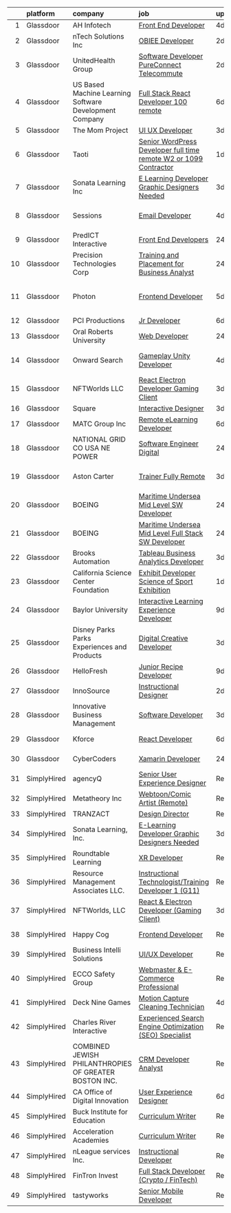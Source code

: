 

|    | platform    | company                                                | job                                                                                                                                                                                                                                                                                                                                                                                                                                                                                                                                                                                                                                                                                                                                                                                                                                                                                                                                                                                                                                                                                                                                                                                                                                                                                                                                                                        | update_time   | location                   |
|---:|:------------|:-------------------------------------------------------|:---------------------------------------------------------------------------------------------------------------------------------------------------------------------------------------------------------------------------------------------------------------------------------------------------------------------------------------------------------------------------------------------------------------------------------------------------------------------------------------------------------------------------------------------------------------------------------------------------------------------------------------------------------------------------------------------------------------------------------------------------------------------------------------------------------------------------------------------------------------------------------------------------------------------------------------------------------------------------------------------------------------------------------------------------------------------------------------------------------------------------------------------------------------------------------------------------------------------------------------------------------------------------------------------------------------------------------------------------------------------------|:--------------|:---------------------------|
|  1 | Glassdoor   | AH Infotech                                            | [Front End Developer](https://www.glassdoor.com/partner/jobListing.htm?pos=128&ao=1136043&s=58&guid=0000018113bf7b279d3a5e402ddaea0b&src=GD_JOB_AD&t=SR&vt=w&ea=1&cs=1_01037f06&cb=1653893725330&jobListingId=1007892636354&jrtk=3-0-1g49ruuqg28q6001-1g49ruur0q69q801-167ce93ec135df80-)                                                                                                                                                                                                                                                                                                                                                                                                                                                                                                                                                                                                                                                                                                                                                                                                                                                                                                                                                                                                                                                                                  | 4d            | Remote                     |
|  2 | Glassdoor   | nTech Solutions Inc                                    | [OBIEE Developer](https://www.glassdoor.com/partner/jobListing.htm?pos=104&ao=1110586&s=58&guid=0000018113bf7b279d3a5e402ddaea0b&src=GD_JOB_AD&t=SR&vt=w&ea=1&cs=1_6a404ef3&cb=1653893725328&jobListingId=1007899629247&cpc=FDA93C03AE7AED37&jrtk=3-0-1g49ruuqg28q6001-1g49ruur0q69q801-12a9408977881fb0--6NYlbfkN0BaWX271LTawDCru7aqoxnwLvi923L1fWKDUcEKww0rGpw3H3l_Hc6zqj-sSau81j8nnlK8Shl66ivofoxQkynfFjX5iuG0HW9ayfepzVlxZLeou9z0jTrw5DdYeiNrimgpxcrT3MD6y5IjC2fZ58y9Syk75exA3-H1H9Zb_M0BxMgy-Ca-iUF9sDf2U-4UaPm-qGgk_2efxwRWc4BQSzHMlWUnTsQ3hWKtO6GV0uWkDdl-sVeBtwTge6Z_wvL8NbOPdlaWO0xr6RdfMLR2-u3BNKm8e1kfU0rjU1dclWXe09y1jgOAr3mogJrYYWkTk9l-U3mqrwy4EU2Xc6MDA2aRts4Z3lIK7LZIGR1MFLtK46DRC2fjNEFW5kD23eK414RmbufE5wi3czinrKEMY8My9eaN5tft0P0Z9lXxaFPeKBcMJZQKJvVg-qNkjFVXp0_iZJ_GqK2rFQQYtvn0uiTrno8PocnphGUC8ZKqrUtccoyDECFse2BZd6fAKNomrMNoUg9E9vbvvuDoyfXrpKVOudJAPDzvFznh6fEa5nbjtdjMorAiOtHH)                                                                                                                                                                                                                                                                                                                                                                                                                                                                 | 2d            | Philadelphia, PA           |
|  3 | Glassdoor   | UnitedHealth Group                                     | [Software Developer  PureConnect   Telecommute](https://www.glassdoor.com/partner/jobListing.htm?pos=103&ao=1110586&s=58&guid=0000018113bf7b279d3a5e402ddaea0b&src=GD_JOB_AD&t=SR&vt=w&cs=1_504b3918&cb=1653893725327&jobListingId=1007897756123&cpc=6A22310A23505C64&jrtk=3-0-1g49ruuqg28q6001-1g49ruur0q69q801-b7aea32eb7ee4ac9--6NYlbfkN0C8O9VKdOj_1Zh75e9_CvYhSsWVxS1Pvi5WUWhsf4w7FIc3O6B0uG3ldAQAeoX1goo9Ua5_bDAUr9vqyFPpVA8p4if5lf_fxE3VKEUdViMveBZwfu2p_Y2J3JcgS5gXzRXCY02ywOkCFcES_lkIW5_xhG4ya1Otx7VwYhF9Ts0YEeB49vBJgcPrFrCz1q8YeCmsWKVraIx6T4gYLjHYnHy_nzBn0iRZeTcqZJ37ac7kmOazsEXYXjBEbA-CPOb_QL8oPtB_WKbLAvCLZIzM9hbk0UCn4fGRbbP3HrX6rpu1MWBnoENmdSiEHujSxKOe1Fm0Rrfr_GxEQUv0MHjBJRB7iQERnXR8hIHUNN-81NfLJCw7KpTYmyRnLK2Hf5PiQMhzqNEcswBaxqFN93HRu3a2v37UIc0GlvOvYw01FpOZuiz7QDVqDz1h)                                                                                                                                                                                                                                                                                                                                                                                                                                                                                                                                                                        | 2d            | Eden Prairie, MN           |
|  4 | Glassdoor   | US Based Machine Learning Software Development Company | [Full Stack React Developer  100  remote ](https://www.glassdoor.com/partner/jobListing.htm?pos=108&ao=1110586&s=58&guid=0000018113bf7b279d3a5e402ddaea0b&src=GD_JOB_AD&t=SR&vt=w&ea=1&cs=1_578e20f3&cb=1653893725328&jobListingId=1007885699412&cpc=149B3D5996025BBA&jrtk=3-0-1g49ruuqg28q6001-1g49ruur0q69q801-ddc8e17717378d8f--6NYlbfkN0CSV-gn3IqUyQ72S4DWqRNAWMOMkRukKFbbT1DZK8ueMgLdEnb96pBUgjiwA2JbuNGF0SpPxIIV7B10Cj4WLKlTt1pzhImccnjro4QjdqfPh_EcNdlNbWK3fYQw_a9ygKSY3mMBiLpWTjHQaXpX3fHXhGbYyXvDrVYDS_01Mmg_m-mkTCuoTKVb7FVSkXJChXzuA18xy9V37iawmD-m2t4S5Tv37ARbqaMxcc-hqj7klU3Ti2bECAQ0GtxGj6UgUK6BtoLEVyY6z5q88KVHFh2XOms3s46gSgJILLEwZj1wHiGMjkJtzi5xz7A9SKik9_hO6IO4SN3jk3bzgC9c5nDtBPMcnRu6PcWYlqNqyukwMF9W85k7f3citBWZYyOnLK8RvLOFBwhN1hnxVhyPK9g1jiQm_wwClBoWf2FLMXyRWiU_ZzpwtoxiqGY2qynpPF-Ic6QckWRM1cluIX6gwvS6HneKPWXtBRFq4Oy6-lcmX5d4mp2K_J2HveUd0HrYjE2U1RZET1p3VjDnz9lkBkpK)                                                                                                                                                                                                                                                                                                                                                                                                                                                                        | 6d            | Remote                     |
|  5 | Glassdoor   | The Mom Project                                        | [UI UX Developer](https://www.glassdoor.com/partner/jobListing.htm?pos=111&ao=1110586&s=58&guid=0000018113bf7b279d3a5e402ddaea0b&src=GD_JOB_AD&t=SR&vt=w&cs=1_e3797ada&cb=1653893725328&jobListingId=1007896400746&cpc=FAE5E775D180B2FB&jrtk=3-0-1g49ruuqg28q6001-1g49ruur0q69q801-11338660236dc7e5--6NYlbfkN0BDp_epf89aHDQhKpPegNJQ_ldQpEFZQsM9OcONMGxWx6pU56EKHF58QjVdAUvn2gU_Aj6odxKroJTXHQxb97KH7onjt_WMSCm8TWkvBYGXbyKwjKosRWFNe_YSlC9dY90370d8TJA6vOYh8p1K9ASuqmO8XaeRIHVJeaFeWXCNqsWLa9ng02Ge2YYMh9H22EeedKTM2UUBaMRmBPIXzodRGXEaCRQqsTeJfX2g0oUVK-LZyZW2R2HkuM37z97B6k9kcCxmVMa4IXssYSTkutKACS9rhZImDO1nNyy6UoJNmjADPF9IwoPxWNz37R3xdlf6isqnJqRw6HvDtk8HZ03bxyG-Mxn_GXoXLc3phwj81c_LTBYfyH4otn2y98J41T0JLiHsE0XFnXL_AstpBXoekQEEwRH3MtzvVVyQx_0qpWlzyPpJF90Uynq68mGyB2LfxfTd5mKRX8nLDqn-sKB3ibGLF8SPSlQp5MYzrdMdMB45Zssfrot1wXkOdsnXPcwFBMPZt2IXQvQjFw6tuJUEBK4fRrqBRxGM0DRoyV7kOqb48hfgrngAfCMVv0h2SDo%3D)                                                                                                                                                                                                                                                                                                                                                                                                                                                        | 3d            | Remote                     |
|  6 | Glassdoor   | Taoti                                                  | [Senior WordPress Developer  full time remote W2 or 1099 Contractor ](https://www.glassdoor.com/partner/jobListing.htm?pos=126&ao=1136043&s=58&guid=0000018113bf7b279d3a5e402ddaea0b&src=GD_JOB_AD&t=SR&vt=w&ea=1&cs=1_e2601c8c&cb=1653893725330&jobListingId=1007899896892&jrtk=3-0-1g49ruuqg28q6001-1g49ruur0q69q801-4a31ae78404cd9f1-)                                                                                                                                                                                                                                                                                                                                                                                                                                                                                                                                                                                                                                                                                                                                                                                                                                                                                                                                                                                                                                  | 1d            | Washington, DC             |
|  7 | Glassdoor   | Sonata Learning  Inc                                   | [E Learning Developer Graphic Designers Needed](https://www.glassdoor.com/partner/jobListing.htm?pos=117&ao=1136043&s=58&guid=0000018113bf7b279d3a5e402ddaea0b&src=GD_JOB_AD&t=SR&vt=w&ea=1&cs=1_3700e0ad&cb=1653893725329&jobListingId=1007894756360&jrtk=3-0-1g49ruuqg28q6001-1g49ruur0q69q801-3850526d8ceb3346-)                                                                                                                                                                                                                                                                                                                                                                                                                                                                                                                                                                                                                                                                                                                                                                                                                                                                                                                                                                                                                                                        | 3d            | Remote                     |
|  8 | Glassdoor   | Sessions                                               | [Email Developer](https://www.glassdoor.com/partner/jobListing.htm?pos=120&ao=1136043&s=58&guid=0000018113bf7b279d3a5e402ddaea0b&src=GD_JOB_AD&t=SR&vt=w&ea=1&cs=1_f4749bf6&cb=1653893725330&jobListingId=1007892911306&jrtk=3-0-1g49ruuqg28q6001-1g49ruur0q69q801-9548a622875b6647-)                                                                                                                                                                                                                                                                                                                                                                                                                                                                                                                                                                                                                                                                                                                                                                                                                                                                                                                                                                                                                                                                                      | 4d            | San Francisco, CA          |
|  9 | Glassdoor   | PredICT Interactive                                    | [Front End Developers](https://www.glassdoor.com/partner/jobListing.htm?pos=122&ao=1136043&s=58&guid=0000018113bf7b279d3a5e402ddaea0b&src=GD_JOB_AD&t=SR&vt=w&cs=1_0dce1453&cb=1653893725330&jobListingId=1007900954135&jrtk=3-0-1g49ruuqg28q6001-1g49ruur0q69q801-2c8a442f6d88daf7-)                                                                                                                                                                                                                                                                                                                                                                                                                                                                                                                                                                                                                                                                                                                                                                                                                                                                                                                                                                                                                                                                                      | 24h           | Wichita, KS                |
| 10 | Glassdoor   | Precision Technologies Corp                            | [Training and Placement for Business Analyst](https://www.glassdoor.com/partner/jobListing.htm?pos=127&ao=1136043&s=58&guid=0000018113bf7b279d3a5e402ddaea0b&src=GD_JOB_AD&t=SR&vt=w&ea=1&cs=1_7fda915d&cb=1653893725330&jobListingId=1007901468901&jrtk=3-0-1g49ruuqg28q6001-1g49ruur0q69q801-b8aa08256c78b02a-)                                                                                                                                                                                                                                                                                                                                                                                                                                                                                                                                                                                                                                                                                                                                                                                                                                                                                                                                                                                                                                                          | 24h           | New York, NY               |
| 11 | Glassdoor   | Photon                                                 | [Frontend Developer](https://www.glassdoor.com/partner/jobListing.htm?pos=125&ao=1136043&s=58&guid=0000018113bf7b279d3a5e402ddaea0b&src=GD_JOB_AD&t=SR&vt=w&cs=1_63805d19&cb=1653893725330&jobListingId=1007891205675&jrtk=3-0-1g49ruuqg28q6001-1g49ruur0q69q801-67bc418544b5b329-)                                                                                                                                                                                                                                                                                                                                                                                                                                                                                                                                                                                                                                                                                                                                                                                                                                                                                                                                                                                                                                                                                        | 5d            | Mountain View, Whatcom, WA |
| 12 | Glassdoor   | PCI Productions                                        | [Jr  Developer](https://www.glassdoor.com/partner/jobListing.htm?pos=102&ao=1110586&s=58&guid=0000018113bf7b279d3a5e402ddaea0b&src=GD_JOB_AD&t=SR&vt=w&ea=1&cs=1_ea874e1b&cb=1653893725328&jobListingId=1007886585546&cpc=9C4F014304452074&jrtk=3-0-1g49ruuqg28q6001-1g49ruur0q69q801-89461f3d6c4e2eb2--6NYlbfkN0DdNONLqhA8z6QrX6vw37qu8cGScUjPKwqVQr3YAsb4-6GIOezsdmm4uwblwsPWNzQ05WrqsB5pf8k487vnCeWqG1h6NGQ10SSP_Z9MjoMsxl-prpz6eZBS5T8qyV31KIPVwdCA4mxhs8pKMpVykeUE6L8x5N5VxYXJxZDdYdLb43Mq9ZxS-awRW52-SWDBKf3vSdl07HDi9a0rELuQrTVPMjXD-iZBngQBjPdcFykA9aihMV8bE33oWT5mgi_3Yt0CilgyhKC-zjKc8x4EOp-87b6P2yVxznxajjuauSJw7v-b9Rgn9wuyzsL_kWK-UiM_VD09ZI_V-VLgNzKz764ga5o1ORhIesTIUo3iZamiuCCDrJF_z8pVb3lRdltf3xBY6SYT0iwmbRfB2D3ksDnwD1-pw8AamvoijjPHGAUDxiKTDRw2a3HHVz2beo8nljAzUfQqdbsfwPET-AC2PqIg2pv53gTNyN3XxkxDcUkePKLpcuidfQ4v)                                                                                                                                                                                                                                                                                                                                                                                                                                                                                                                                   | 6d            | Atmore, AL                 |
| 13 | Glassdoor   | Oral Roberts University                                | [Web Developer](https://www.glassdoor.com/partner/jobListing.htm?pos=118&ao=1136043&s=58&guid=0000018113bf7b279d3a5e402ddaea0b&src=GD_JOB_AD&t=SR&vt=w&cs=1_6b3890e1&cb=1653893725329&jobListingId=1007901805916&jrtk=3-0-1g49ruuqg28q6001-1g49ruur0q69q801-602bdd42eb6d3550-)                                                                                                                                                                                                                                                                                                                                                                                                                                                                                                                                                                                                                                                                                                                                                                                                                                                                                                                                                                                                                                                                                             | 24h           | Tulsa, OK                  |
| 14 | Glassdoor   | Onward Search                                          | [Gameplay Unity Developer](https://www.glassdoor.com/partner/jobListing.htm?pos=116&ao=1110586&s=58&guid=0000018113bf7b279d3a5e402ddaea0b&src=GD_JOB_AD&t=SR&vt=w&cs=1_090ab9d9&cb=1653893725329&jobListingId=1007892491440&cpc=9908D8D4413DBB8A&jrtk=3-0-1g49ruuqg28q6001-1g49ruur0q69q801-604ec7c89dc00296--6NYlbfkN0B7YoEZZ2QAGDyEGGmBPAUWSHc1Mt3sMCn9FehKcWA3w0R0aH9tn_iPRPZmwuOkWsw66kNGM0BlqXSZ4xyJaYDjvZgbCZWBkYIzGWY2nu3DcjBGMO3tZN6ViFnuXTmYnBqcKsGG3AjiyS8hp-XMjd9EmGDp9HruRT_LFkftSYQDDiNO5k9FYtT-g8RudLY9m0EOOQk3ueDuUTL1IAN_X82bp8ejbjsICHiaKrDguQCU5r0FxI02a2YMqoOa0sjE-5m12e-CFnpAoyErpYsfCrCulOcwQtrpVPLfkmoIZYpdywRO-N5eG87f_ksDkQLULVOGQumvmFIiny_RK2HnwIcBVOOx0Ln8OC4JDA6lip8gq_fDKLnV9PqSlrotfSjlXZ8gMFVsf0fI_kZAUCj4aU4bInkvbUFmFJeAMLAM2iLNQ59-SIMyV0XxDqaEAIafaZNUO9RYfWueJ9mMzHe829sbc5kbGLOvk0wx2xcCIiJNPXecgbwbpGSYsjAwp8nQVvhP31tjMRBv3YVoaG75eQMcHwJGltiqcDBqY8aW7sXE8QtElAPaKy5veWk0Uu76R6z1a8p0JIqBSxsqzs3M9aRufXRjCKq8vETD7yNRKeWn6-8UoywjQpvT1gPANTsQKXR-ccpRG0XvrNdYDOM30DI6rK8WqFQheOsaY7YYGmZ_RQxvDgK3Wc5_kk5aGsPlBnl5ZlZjTahg_4TY6EN5BhNQPUIZLiXCPjjTiTMId284UgsL8Yy7mRt_eh7FKew2drlJGSTIZcpBrtVOrfi1xN19QhA5mbAityw51csgGl0uX9NXDUIituDICpTTyEa6XjpshQiUYAupBjsS3r_23_HfTsUn4XWJ1NWwIgwHtmrxWjTltigAhltiJCelLeF4usSVv5vU96OJEaBCbIFsV4Rz7F0tgA34X6kFyuIxCvUk49Whn1kTUEP2XYgBgC3qd0MrcPxJKvfIl6wAXUka0B7QazGBB1KR-5tQ5PJI4nYFHA%3D%3D) | 4d            | San Francisco, CA          |
| 15 | Glassdoor   | NFTWorlds  LLC                                         | [React   Electron Developer  Gaming Client ](https://www.glassdoor.com/partner/jobListing.htm?pos=130&ao=1136043&s=58&guid=0000018113bf7b279d3a5e402ddaea0b&src=GD_JOB_AD&t=SR&vt=w&ea=1&cs=1_dc4c703e&cb=1653893725330&jobListingId=1007895488207&jrtk=3-0-1g49ruuqg28q6001-1g49ruur0q69q801-930319201947f332-)                                                                                                                                                                                                                                                                                                                                                                                                                                                                                                                                                                                                                                                                                                                                                                                                                                                                                                                                                                                                                                                           | 3d            | Remote                     |
| 16 | Glassdoor   | Square                                                 | [Interactive Designer](https://www.glassdoor.com/partner/jobListing.htm?pos=129&ao=1136043&s=58&guid=0000018113bf7b279d3a5e402ddaea0b&src=GD_JOB_AD&t=SR&vt=w&cs=1_f6b21caf&cb=1653893725330&jobListingId=1007896668853&jrtk=3-0-1g49ruuqg28q6001-1g49ruur0q69q801-40296323c81d9032-)                                                                                                                                                                                                                                                                                                                                                                                                                                                                                                                                                                                                                                                                                                                                                                                                                                                                                                                                                                                                                                                                                      | 3d            | Austin, TX                 |
| 17 | Glassdoor   | MATC Group Inc                                         | [Remote eLearning Developer](https://www.glassdoor.com/partner/jobListing.htm?pos=119&ao=1136043&s=58&guid=0000018113bf7b279d3a5e402ddaea0b&src=GD_JOB_AD&t=SR&vt=w&ea=1&cs=1_10b7a9ee&cb=1653893725329&jobListingId=1007885866691&jrtk=3-0-1g49ruuqg28q6001-1g49ruur0q69q801-db88bda5b23c340b-)                                                                                                                                                                                                                                                                                                                                                                                                                                                                                                                                                                                                                                                                                                                                                                                                                                                                                                                                                                                                                                                                           | 6d            | Stone Ridge, NY            |
| 18 | Glassdoor   | NATIONAL GRID CO USA  NE POWER                         | [Software Engineer  Digital](https://www.glassdoor.com/partner/jobListing.htm?pos=109&ao=1110586&s=58&guid=0000018113bf7b279d3a5e402ddaea0b&src=GD_JOB_AD&t=SR&vt=w&cs=1_eb647dfc&cb=1653893725328&jobListingId=1007901629669&cpc=42BEC95245890617&jrtk=3-0-1g49ruuqg28q6001-1g49ruur0q69q801-5e81c3be948cf736--6NYlbfkN0CK0oDlXDdQ-02w0Ze1XAweWlSxLtvJXnQp2bBORkZ49hQqpf-08APsdpK3JtOtOKM7UaE0AinEHXu_C-wLOOWtaM6mlvAxWWuQAaZYjs24Tkgj958tONgsOJxXzyZH3PCtftiYKw8ewSEbbGc0ebtNySZvop0AIIW10r2SwMgmrccN3LITWaqsX0_GfTxTg3WCivZjp4cWEWMpyK3YygR081fAtsiuzUR2Y8CDspGZGmNmQSzmsYRYcP02tmN9EJSSSajc3ooavMPEbAyPdoZrE93Pzfb4qS2UfG6yQjqYbRRDBXaPFkW4dIzbKKBX-anuMXKJE0x8_pE8WR_-nDht44XzrJQHWaFkhBreKabL8WpGYCk_6hQDbU9TqYzBDKYRTWW9nb9mwXx-qIfMd3CJnRI7LZ6UFeTP8sCvoGFN1G2LkbpKf-iL)                                                                                                                                                                                                                                                                                                                                                                                                                                                                                                                                                                                           | 24h           | East Walpole, MA           |
| 19 | Glassdoor   | Aston Carter                                           | [Trainer  Fully Remote ](https://www.glassdoor.com/partner/jobListing.htm?pos=115&ao=1110586&s=58&guid=0000018113bf7b279d3a5e402ddaea0b&src=GD_JOB_AD&t=SR&vt=w&ea=1&cs=1_6a28b4bd&cb=1653893725329&jobListingId=1007896557375&cpc=654405A9B1E0A9F5&jrtk=3-0-1g49ruuqg28q6001-1g49ruur0q69q801-19625a9396a9b5a0--6NYlbfkN0ChYVx_I3yfZ_JDY3EFoivtqvi_stwnZ_kRt8Dowt_l_d1ydueao4NEv8X4QANiVn_7lDAoQAc1bdicPphIBsY1kBL9h888zeA73aS89-01uXhf_EvW5Nysdry9IJHa2G9SHA8bSGzLyHs4Uy71a61ZzqlK9ItogNANzu2VF96160Xo35oEPbV4mgfXN5Sf7uDgYFBi31-5kF27JSCoNEDqxGD3usNuvPH9Vsr7e7gdLNjwJTSPpAV9IyP4nYCihpMpr2OGj19P3Q4giTic75J79ZsAe3YPKIL_nCoZyyLmgGKqmAkjhVAUD4tw6sbhFAeJblHcH-YllHzJ-K41DfDfe_BX0Macw79xpDi0Ppin6wZx4r8d8D04wWlHna2V7G6JWhEzOAqWlOyqtDrUpv4x4ik633S4-MJks5DMMqV7GxbdlSlp_-OjkQs9mhIF4G4Pykbv8-y9sZ_eSTJd-wfTSj0MoFLd72d-FRYy8K1-cxXaSYi4Mob6sYT6ot2ELdKrkYCSlFvE3CgbBBAACvRiahDGw8vFkmO32Ag0I1fj5VI9lXf8rWnIMwIGISUktTfGd1U9Vsk8pX-Aw_e9kj8J72LHFuedDy1-tQW9OfB119N00fC25IU3VWX2T1Rh61ZAleiKRm69eV4x-hLvXZBSYf70oB3Uts3bkXXDywwtqv_M-1mfaHmZz1x9f28jI6ZtkJZ64PxkjoAUS9Ka2Kl4DPieL4OLv7keDPFyE6q4WtnzoWyiCfjx2NCxju1kkK8vrh9752NMSZOU2uJ2ElGf9qE4c5N7kArvfvwsUaUT9Q9kL8irKvXej7XwYA_AGHtEwKrCBQZBgwAcOgM_96WAAEpWAbgkYE7YRtGQ3sVKUeJobrKsga_8JnAk5bH6zFTbAKwltX_QSWERLje3Tv3wAWsAmpkLX2Hg3SzEOMC4vs0J8PBzmqRNnkGs9BenvUg%3D)                                            | 3d            | Fort Lauderdale, FL        |
| 20 | Glassdoor   | BOEING                                                 | [Maritime Undersea Mid Level SW Developer](https://www.glassdoor.com/partner/jobListing.htm?pos=105&ao=1110586&s=58&guid=0000018113bf7b279d3a5e402ddaea0b&src=GD_JOB_AD&t=SR&vt=w&cs=1_806ceb9b&cb=1653893725328&jobListingId=1007901612728&cpc=0FE1F5EA2BC84A01&jrtk=3-0-1g49ruuqg28q6001-1g49ruur0q69q801-a8f0acdfd4f6d5cf--6NYlbfkN0BddK4H-tsabPiX3BvkwhvbvP4OkLNzlRX6egXJy9Hb11ERhvpR4KXHXK2FLd2rf60G8zsGjnls9gZ_pY5Ip5_RIBWxMDNWUSAyAl-15q1aF74RYN_hDyHyZfkK_Rd1aDPwnrKyFLYdPpsxOz8fQ_Sn1mUphpgXx91NyOQ9IK6CN77_lYjWpstjrTACsdvMoDIMoUfFWUuQZsthM_SvG6lLn1yk2VzQg4J_w75_qE9GgzwkAkf91lZou8L_ApM4qTDzniyqH2eQqbiFCPMZz35YyQtN5eushDUJItmuJ-wwqXih-yUJldKDoQS-yIYieBbkffKLOOeQgXJelsJZj1HFxZ0DfdU79NEcKUyx4g27oCWlZr6xCGvjz2SkkHaRGaAhVWXXoLhL6qFOSK-2zKpJBEg4abcXYYeBrRwylCW8J663j3Z57t7r)                                                                                                                                                                                                                                                                                                                                                                                                                                                                                                                                                                             | 24h           | Herndon, VA                |
| 21 | Glassdoor   | BOEING                                                 | [Maritime Undersea Mid Level Full Stack SW Developer](https://www.glassdoor.com/partner/jobListing.htm?pos=106&ao=1110586&s=58&guid=0000018113bf7b279d3a5e402ddaea0b&src=GD_JOB_AD&t=SR&vt=w&cs=1_6b2ac9b3&cb=1653893725328&jobListingId=1007901611365&cpc=48B9F4758953335C&jrtk=3-0-1g49ruuqg28q6001-1g49ruur0q69q801-4bef8e16f80c3b81--6NYlbfkN0BddK4H-tsabPiX3BvkwhvbvP4OkLNzlRX6egXJy9Hb11ERhvpR4KXHXK2FLd2rf60G8zsGjnls9tKBTng_YmXy7xtd7szmdEllPHNnmxEOgKHkum49xUmNu0zkedNPONIA2QZsrHAdfuv_0WfVQI4qfBqBKzrTifcRa0ZIEpgU8m9oSJ4NIhj3EfoVHgDxqZMaDbYwSItODM_9xN3OwmIoO8n-GdG5hY4TGsWAUd6nbZXf-wUz70Dk3W25frYe_WZ1F2BTC5DbbpMh7k51THDbxt6AxqEM8a6HXalWr_7Nhz8LDiWxDpyDfigXDXMpAQZrhxY91oyM5yGgx12qGNQKS9erKuX5kyNtojGOLLB96aqMK46HTQ4dtQfJJtCae51on0AY4QCzmOnXBRnezeb1SC1bPWGtpMFejJRhbpu5K-PHhhXMuzI7)                                                                                                                                                                                                                                                                                                                                                                                                                                                                                                                                                                  | 24h           | Herndon, VA                |
| 22 | Glassdoor   | Brooks Automation                                      | [Tableau Business Analytics Developer](https://www.glassdoor.com/partner/jobListing.htm?pos=124&ao=1136043&s=58&guid=0000018113bf7b279d3a5e402ddaea0b&src=GD_JOB_AD&t=SR&vt=w&cs=1_eb7f0ca2&cb=1653893725330&jobListingId=1007895517261&jrtk=3-0-1g49ruuqg28q6001-1g49ruur0q69q801-d57ccb475d579c9a-)                                                                                                                                                                                                                                                                                                                                                                                                                                                                                                                                                                                                                                                                                                                                                                                                                                                                                                                                                                                                                                                                      | 3d            | Chelmsford, MA             |
| 23 | Glassdoor   | California Science Center Foundation                   | [Exhibit Developer   Science of Sport Exhibition](https://www.glassdoor.com/partner/jobListing.htm?pos=107&ao=1110586&s=58&guid=0000018113bf7b279d3a5e402ddaea0b&src=GD_JOB_AD&t=SR&vt=w&cs=1_750e4422&cb=1653893725328&jobListingId=1007900410305&cpc=632C08DE5A4EA969&jrtk=3-0-1g49ruuqg28q6001-1g49ruur0q69q801-e2afed9ed2f975ed--6NYlbfkN0CoZx6RZ76Kz2BC5LaLJVXH_1oYGbR7vq7wgU_JS4Ka_xUdPEhMX__ZfT2jhqFNI5iyCgEkT-N2x9Du-IMtbnS16coVu0VbYUdkotZzO0QOqaPWXQiUWZvzJ1g7gekwh3k9nh8m7_w6XuEODw9hfSH-_sWjMTrHlno79ZRaHs-q3jSTPAcEB8ctOTwPF_RtJ8HXxkkb21SPT34aXazNPv6dHqFvjRjfnm2hXkPLS8CojXNbyS9OzYmpdlM3OovCCdu4whIjuRDrEnvOPVRpcpr-A_G_6D7RTT8oHtakq0Jy1Zp_40Nz47W5z9IdY2celhf1Iuhl_SPSHp_4T3kQqvBO-Y10qd-spBUSjND_Q15eAup83EUbpdEKzmXzZKbkDo8-5NPM9jEN9ao2i8XWnb1fzz2SEKOlfRSmhFHWXQHWVKtzpWFgE-jEkHVPKcIBmBBvAIFZ8XklNE4dcrxvvkosQmCP5gLdVowYSeGbLqj_4Vll1-Grgp2Qu6B6YdlpyJcW4WMK7hctOb9PpwEe2n0okdAMyhloUb6p8ZL7p26fypcwGyDGn5-gesOWnwC9LJA3tLZXmWQlvvKCX2f1jDFb3bR7JhNwEy3SzE2ybsqaa3IpYCErN2IUE-nkovV9z-5H2ziKbYTGxoWIgoFWbsJRxrwijCSDXqQ%3D)                                                                                                                                                                                                                                                                                                                        | 1d            | Los Angeles, CA            |
| 24 | Glassdoor   | Baylor University                                      | [Interactive Learning Experience Developer](https://www.glassdoor.com/partner/jobListing.htm?pos=121&ao=1136043&s=58&guid=0000018113bf7b279d3a5e402ddaea0b&src=GD_JOB_AD&t=SR&vt=w&cs=1_5d776355&cb=1653893725330&jobListingId=1007880613542&jrtk=3-0-1g49ruuqg28q6001-1g49ruur0q69q801-c2d0135fc8081d2b-)                                                                                                                                                                                                                                                                                                                                                                                                                                                                                                                                                                                                                                                                                                                                                                                                                                                                                                                                                                                                                                                                 | 9d            | Waco, TX                   |
| 25 | Glassdoor   | Disney Parks Parks  Experiences and Products           | [Digital Creative Developer ](https://www.glassdoor.com/partner/jobListing.htm?pos=110&ao=1110586&s=58&guid=0000018113bf7b279d3a5e402ddaea0b&src=GD_JOB_AD&t=SR&vt=w&cs=1_69e53289&cb=1653893725328&jobListingId=1007895985065&cpc=C4A69CCDBB3B9599&jrtk=3-0-1g49ruuqg28q6001-1g49ruur0q69q801-8aad2cde0c03507f--6NYlbfkN0DAFTyt7pbDCC2JPO79CSdi1dIb81yjczP5qsKcZIxgiRd1qisRd4re16D_VG3-wzVt0-0D5x6rml2smTKvrTAk-uI00L7ZHwoC_X6wE9xog3_WD42FgXE37uzrTdZvuLx08Kxelda3q2j5SnpjpT-ImlQirj2grhFS-wL1D3vg_X99Y6gF01C3bi2VkppiSA05kfqY-gh8ouxpcN0cfwX0I9Ta5JUviw08g0zEuNGnDMF3JLfvFYEUFIK9AT8TvL7WwGyxqJdTfIgeYF7_G7sVCr-gd2Fi5gSCjXDXvGALv3THA5Ebj78xwADoyTqRqRLQwIswWf5bfSrKXELbKVYcHN59fhIALSaoZyhY8r1sseVbq2D_oE_t5uCxXgH-akg4qYVQEC6yFB5i4rC-4ymk7eOnOiiJi9sIZ6FjoikDLNLEA9R6fjnj)                                                                                                                                                                                                                                                                                                                                                                                                                                                                                                                                                                                          | 3d            | New York, NY               |
| 26 | Glassdoor   | HelloFresh                                             | [Junior Recipe Developer](https://www.glassdoor.com/partner/jobListing.htm?pos=123&ao=1136043&s=58&guid=0000018113bf7b279d3a5e402ddaea0b&src=GD_JOB_AD&t=SR&vt=w&ea=1&cs=1_0a042bcc&cb=1653893725330&jobListingId=1007880231185&jrtk=3-0-1g49ruuqg28q6001-1g49ruur0q69q801-875ed2ea5f7e8478-)                                                                                                                                                                                                                                                                                                                                                                                                                                                                                                                                                                                                                                                                                                                                                                                                                                                                                                                                                                                                                                                                              | 9d            | New York, NY               |
| 27 | Glassdoor   | InnoSource                                             | [Instructional Designer](https://www.glassdoor.com/partner/jobListing.htm?pos=114&ao=1110586&s=58&guid=0000018113bf7b279d3a5e402ddaea0b&src=GD_JOB_AD&t=SR&vt=w&ea=1&cs=1_430d9980&cb=1653893725329&jobListingId=1007899373969&cpc=32EE424DE2B657EB&jrtk=3-0-1g49ruuqg28q6001-1g49ruur0q69q801-3ec63070c6e8e33f--6NYlbfkN0BtpHZ3Df7TEIpIrr-Ywi_xcJtvJjwGlamiImSeGxn7jeEn-KSazZlQ9_tQIP15CCFjjxwDTVa5eS17ujUas-383c8d6-OJbmKCBdbOvujr4qHMPUjEiSFWfG_A3xzXhQ8QU_vkK4e9oIqFWYTTjwBu9k33jHlQJGGfHqpo1GNyINyYvYrXP48HdqhuKxlNGlbqICzSnBL5nXfMsAGXU5UjtPgPYHkonNjoL85i6imIO3GAnRe3czCg6T13RNcGHOaXLi0ZAkRdBaLAMFI-OtO6elUEI4m6tjWItSF9rNE_q5WNyLpr2nqB9cQih1t0WrZn-qqkVpBleFS3FVKO_aj8hAcDS7uBqrwaVqEeEIQksN9Chaq6zDBgV2hh3uzu08O6MbSUhIS-S234zptPe2hdtMzSLpywosV9iU3vWlrZzh3FQcddmQRnX-dle98KdoqBtL86HIuQZ0KWVzGIPQblmeLNUlADJuFa5Q-DWY1iUQ%3D%3D)                                                                                                                                                                                                                                                                                                                                                                                                                                                                                                                              | 2d            | Akron, OH                  |
| 28 | Glassdoor   | Innovative Business Management                         | [Software Developer](https://www.glassdoor.com/partner/jobListing.htm?pos=101&ao=1110586&s=58&guid=0000018113bf7b279d3a5e402ddaea0b&src=GD_JOB_AD&t=SR&vt=w&ea=1&cs=1_c16c315b&cb=1653893725327&jobListingId=1007895203330&cpc=987D8AFE463DF687&jrtk=3-0-1g49ruuqg28q6001-1g49ruur0q69q801-4938a70829277191--6NYlbfkN0BzyIYrTMR_AjNKh_kvAG8N613gtHPANQ3sdLTkrtBd-1OnlD5VBi1-QeH-TSwBHhL4gyMkYXsRX1wrNjlwwmmHK9vRyRnRl0V3jgY7xICr4ib1XtnpGJ-BJ-fS3T92Dce_3yVjkQK_WM1IU9PO5whNXO1Ofr5uyT0LLFLyAVTH7olhQBNkMGUSkKYRgtFkNOSDKVq9dK9Le81pAYdsONNu5AGdWRWfy6267PnuX6im_RvWArbGwPOApbBVBlXtuDZAZbNSG6w8fAbC2enp5Zpkf1vgxkLBvXirwKZ2QV6kV1LdNKEYA3NyHF3L3FnYFmEV-CAot9G75nyZJNb3GJrh3GLj8n44-dIxlqWq_4nSC7SQ5wczvPate-qv0UILtvsI5OZMoeut_pqfXfC4LuZedGUw-hjvSHfDx2H9iHcd5Z0DIumg59FwjXNO_Gez8qNQAtDdMznGEHnIGkuOhkNArmH5IvqmXSXhCAJRL3irASp51OmeE48XB-VUEl2ao8c%3D)                                                                                                                                                                                                                                                                                                                                                                                                                                                                                                                | 3d            | Freeport, NY               |
| 29 | Glassdoor   | Kforce                                                 | [React Developer](https://www.glassdoor.com/partner/jobListing.htm?pos=112&ao=1110586&s=58&guid=0000018113bf7b279d3a5e402ddaea0b&src=GD_JOB_AD&t=SR&vt=w&cs=1_f5efd983&cb=1653893725329&jobListingId=1007886954223&cpc=FAE5E775D180B2FB&jrtk=3-0-1g49ruuqg28q6001-1g49ruur0q69q801-769e634ca6f6d2ae--6NYlbfkN0C5IatSLh_Ak1q39eQQoPIxD737RW9NeiYGvIRXkrLjEBkC4LI6KweF0vk9JRHgKW9Dk6t5tbx67QR0uxI2KdE8STbdSuWTJ6Sl_EMyWxKcbI9U2qQcH8UTtmbs8otEVG_Or2SMD2d07MVL_uLXZ1sFTPKgkO_1wC-oMBC9S8_fH_AkYaVzcX658rAhTzpjyVkQMaAhDCyKNQbNGEcuNGlSdIP8SZol-2yqnFHaIAlTviJKL_k_ghUSHPyNb7zXKqrMQeQVgmxR3YzNdjkPRuCWt6FUDyD5PAKfBzGJ-5nKsx4LidaRgPQi_0yqI4_Lkzt0IoahlGqTWmDUP74WELEGsdtdNMA3TXIlW_eAHQsFgSk0KIqxfPS163KkC3gGsk0ukwH4nQz2AiiP2dbmt580Uq4ZJUG30OLB6ng6uJU8q9o8Zn2EBKtoYqHYt0GBEPl8m_dzv2Qrp31xveJxQ7bpn-Hc854A5J1nC8XI_YucYQZs1Ucoyoi4WLB_14RAQPakufezGG-xJAzJ4M_mdtWz2552M7dJLKVxTcr8c_cSX48eezbv-84uk8Lg-TOHE8DGrhBHAQQobPxrnurXbdXN6UGFQZNOzvY%3D)                                                                                                                                                                                                                                                                                                                                                                                                                        | 6d            | Minneapolis, MN            |
| 30 | Glassdoor   | CyberCoders                                            | [Xamarin Developer](https://www.glassdoor.com/partner/jobListing.htm?pos=113&ao=1110586&s=58&guid=0000018113bf7b279d3a5e402ddaea0b&src=GD_JOB_AD&t=SR&vt=w&ea=1&cs=1_c983b8a9&cb=1653893725329&jobListingId=1007900591965&cpc=451933188B21919D&jrtk=3-0-1g49ruuqg28q6001-1g49ruur0q69q801-eee877e01e2810d9--6NYlbfkN0CpFJQzrgRR8WqXWK1qKKEqALWJw739KlKqr2H-MSI4eoBlI4EFrmor2FYZMP3muM0cYoK_Iv-1NB3XIjbvNg2D3oHHFyMlSHPG-_rlimX-KMB1tkJJs8GcvvOTWUqRJx7LGENgUew-Ebf4vMty-MFxHeF2YQ33V2i8C2VqdhGv_1hwwVacr0EpqKYZJhybbBGPHJFTmcwwfU6xb-AeJkIGqVtYb-O1uPXwxzpcUdBm0FZzJf6uo4uxlTYhSR1Dy10N5RppdPL-jP7lvvunoqJiAH3yR5RoAyd6TBFtjmM7CT9tb8WepqWmYi_wJo-dbEYNuT1Pt9vVA0bxAZb8ipzVNTQRbGlbgW79kJPs8gc2OSiFGzr0n_9iRks3IP5le6nBaVvStfbxcN8Q-r8fgQUtE0QmXNQlbaKMklp_MkA-I_gK-V77U3VTHWSOuQL83F6JggB7mSvPVj4t4bYwXxuu-Xv6rjsVMxgnv410nNs5y5Cs5kMfWkbcIM9Vzld2kHcKF5uduVn82Y1XLLv-xbzQO0HUaYvmnG21rmEGO_MRzjWrm-DEXaFDLrXpxfMHxeFixxKWenB3t5DIwX86qC_Eh70sLixbVncli4jbk-eGoOe3x3q07SvLc6siUMnup6eA2Iv3AEzlalc3URTMLd6n_GrWAt_wbuUAJZEpC7bo5ip-dRyVzpprVfKnzm-A5WYKlX6GUQVa0VbBJPqSAlpmu9g2SqRUIaQtiwvmyqAaA7OxaavTQHGhIWthcMMHPfS_SHQxg7OXsYBwmxF4Lvbv1hMaYmw79vpG_6_opNcAioFxlJsGV8Dk_hNTzkRCLapFTwXIc1qvXBguuyMENlZPajdy2JT65Is2adUHoeglPVWRb7Am7z_m9xcVCH2YEKr_Ai9RaCiGwz6u_4NPGYmkKmA0UyDchf9ivC_Ax0ZffudoFMgGITzIr1bBVXyNSmjR9WLdoulW2BPB5m7VacoOyzOqlAJgXLg%3D)                 | 24h           | Ponte Vedra Beach, FL      |
| 31 | SimplyHired | agencyQ                                                | [Senior User Experience Designer](https://www.simplyhired.com/job/cIDtvicOoH53aMYEP0Ljm-akwv5PTKqGSpFWDKdyocaD4666RjrRkA?q=interactive+developer)                                                                                                                                                                                                                                                                                                                                                                                                                                                                                                                                                                                                                                                                                                                                                                                                                                                                                                                                                                                                                                                                                                                                                                                                                          | Recently      | Bethesda, MD               |
| 32 | SimplyHired | Metatheory Inc                                         | [Webtoon/Comic Artist (Remote)](https://www.simplyhired.com/job/3nYCJFPFSVsmRpv_TlLlRrsPc40lXQfpZG74zVf4x5OsN_VqFc7nrg?q=interactive+developer)                                                                                                                                                                                                                                                                                                                                                                                                                                                                                                                                                                                                                                                                                                                                                                                                                                                                                                                                                                                                                                                                                                                                                                                                                            | Recently      | California                 |
| 33 | SimplyHired | TRANZACT                                               | [Design Director](https://www.simplyhired.com/job/t-Jya27PvMyrrZc68OzAz-4BUqc0KByZpGtLNlAuXmvatd7Wxu-ubw?q=interactive+developer)                                                                                                                                                                                                                                                                                                                                                                                                                                                                                                                                                                                                                                                                                                                                                                                                                                                                                                                                                                                                                                                                                                                                                                                                                                          | Recently      | Raleigh, NC                |
| 34 | SimplyHired | Sonata Learning, Inc.                                  | [E-Learning Developer Graphic Designers Needed](https://www.simplyhired.com/job/TeOp_OrT6WJHKtS9nJO2bEVOdUxqEykGbF3qqn-283MwEQytUgS1IA?q=interactive+developer)                                                                                                                                                                                                                                                                                                                                                                                                                                                                                                                                                                                                                                                                                                                                                                                                                                                                                                                                                                                                                                                                                                                                                                                                            | 3d            | Remote                     |
| 35 | SimplyHired | Roundtable Learning                                    | [XR Developer](https://www.simplyhired.com/job/qvFIadB82qmPKcwbS-Su0yZRi4ORLl-D343HzeTnEbsndyKhfpbK4Q?q=interactive+developer)                                                                                                                                                                                                                                                                                                                                                                                                                                                                                                                                                                                                                                                                                                                                                                                                                                                                                                                                                                                                                                                                                                                                                                                                                                             | Recently      | Chagrin Falls, OH          |
| 36 | SimplyHired | Resource Management Associates LLC.                    | [Instructional Technologist/Training Developer 1 (G11)](https://www.simplyhired.com/job/T0pGAVhP_1D0Oy91ThNWlhCOG04Ies8cf6eVbtjuhV3UhVVDIufzyw?q=interactive+developer)                                                                                                                                                                                                                                                                                                                                                                                                                                                                                                                                                                                                                                                                                                                                                                                                                                                                                                                                                                                                                                                                                                                                                                                                    | Recently      | Remote                     |
| 37 | SimplyHired | NFTWorlds, LLC                                         | [React & Electron Developer (Gaming Client)](https://www.simplyhired.com/job/D4vq8kp_CJnCnSc7ETvyrW3cv9YxoyAX_-6h43qw4XEEZNqpigDGOw?q=interactive+developer)                                                                                                                                                                                                                                                                                                                                                                                                                                                                                                                                                                                                                                                                                                                                                                                                                                                                                                                                                                                                                                                                                                                                                                                                               | 3d            | Remote                     |
| 38 | SimplyHired | Happy Cog                                              | [Frontend Developer](https://www.simplyhired.com/job/5oV0DWc8XZcVCbj1aWi8kg03a3VvchPETVwReJ1X099PYioEBgdXzQ?q=interactive+developer)                                                                                                                                                                                                                                                                                                                                                                                                                                                                                                                                                                                                                                                                                                                                                                                                                                                                                                                                                                                                                                                                                                                                                                                                                                       | Recently      | United States              |
| 39 | SimplyHired | Business Intelli Solutions                             | [UI/UX Developer](https://www.simplyhired.com/job/jNUJN5EY3QsTATbkfgLZilNxqDcFPwWpd8Opq96XbDrRXNrbDsQfIQ?q=interactive+developer)                                                                                                                                                                                                                                                                                                                                                                                                                                                                                                                                                                                                                                                                                                                                                                                                                                                                                                                                                                                                                                                                                                                                                                                                                                          | Recently      | Remote                     |
| 40 | SimplyHired | ECCO Safety Group                                      | [Webmaster & E-Commerce Professional](https://www.simplyhired.com/job/Eis_eQzujD-0VqGd4cWH7_Zog5RuoP6kJescPkierQ7_taP_BL8ylw?q=interactive+developer)                                                                                                                                                                                                                                                                                                                                                                                                                                                                                                                                                                                                                                                                                                                                                                                                                                                                                                                                                                                                                                                                                                                                                                                                                      | Recently      | Boise, ID                  |
| 41 | SimplyHired | Deck Nine Games                                        | [Motion Capture Cleaning Technician](https://www.simplyhired.com/job/uJ1m2egG735a-OJTQcMdwi--rp7q0TElapNY3pNIBLO4AYU2DyUzJQ?q=interactive+developer)                                                                                                                                                                                                                                                                                                                                                                                                                                                                                                                                                                                                                                                                                                                                                                                                                                                                                                                                                                                                                                                                                                                                                                                                                       | 4d            | Remote                     |
| 42 | SimplyHired | Charles River Interactive                              | [Experienced Search Engine Optimization (SEO) Specialist](https://www.simplyhired.com/job/AngXwNXiYlIk_7SEhG_0lR0JMRIVabO6wolOJaiSGEItdkRIATgILA?q=interactive+developer)                                                                                                                                                                                                                                                                                                                                                                                                                                                                                                                                                                                                                                                                                                                                                                                                                                                                                                                                                                                                                                                                                                                                                                                                  | Recently      | Lowell, MA                 |
| 43 | SimplyHired | COMBINED JEWISH PHILANTHROPIES OF GREATER BOSTON INC.  | [CRM Developer Analyst](https://www.simplyhired.com/job/RKcUuJmQTkhcOk-HDVcteNsnzRUacAAKBcd_dTtSMNfyJh3OMuetYw?q=interactive+developer)                                                                                                                                                                                                                                                                                                                                                                                                                                                                                                                                                                                                                                                                                                                                                                                                                                                                                                                                                                                                                                                                                                                                                                                                                                    | Recently      | Boston, MA                 |
| 44 | SimplyHired | CA Office of Digital Innovation                        | [User Experience Designer](https://www.simplyhired.com/job/uWRRjWP8uA28Z05e2cstpAC3N-sC3lhrF_Lr8Mx4Wje4m7FN2yaXkQ?q=interactive+developer)                                                                                                                                                                                                                                                                                                                                                                                                                                                                                                                                                                                                                                                                                                                                                                                                                                                                                                                                                                                                                                                                                                                                                                                                                                 | 6d            | Remote                     |
| 45 | SimplyHired | Buck Institute for Education                           | [Curriculum Writer](https://www.simplyhired.com/job/uX4ae3d5Fc0T4BDKwwwRU_eZHIL2cU9hLR9FY0q2Sbe-dadDcl0ZPw?q=interactive+developer)                                                                                                                                                                                                                                                                                                                                                                                                                                                                                                                                                                                                                                                                                                                                                                                                                                                                                                                                                                                                                                                                                                                                                                                                                                        | Recently      | Remote                     |
| 46 | SimplyHired | Acceleration Academies                                 | [Curriculum Writer](https://www.simplyhired.com/job/iYrOyUaw-mgAeGM8JcA2JCQ6xmw7rdK3zqiu4Fs-PDFDn2G8i4R6oA?q=interactive+developer)                                                                                                                                                                                                                                                                                                                                                                                                                                                                                                                                                                                                                                                                                                                                                                                                                                                                                                                                                                                                                                                                                                                                                                                                                                        | Recently      | Chicago, IL                |
| 47 | SimplyHired | nLeague services Inc.                                  | [Instructional Developer](https://www.simplyhired.com/job/ljZxtZOlzgRsLgzGkyl2DYqh4atgE9spzGam2-KCOyhvi_Zi5lRfOQ?q=interactive+developer)                                                                                                                                                                                                                                                                                                                                                                                                                                                                                                                                                                                                                                                                                                                                                                                                                                                                                                                                                                                                                                                                                                                                                                                                                                  | Recently      | Atlanta, GA                |
| 48 | SimplyHired | FinTron Invest                                         | [Full Stack Developer (Crypto / FinTech)](https://www.simplyhired.com/job/17q_-SMs0RJKyMqq7bqiS7TwggIgsa_18-anQvc7BdbMzVtEtd7GjA?q=interactive+developer)                                                                                                                                                                                                                                                                                                                                                                                                                                                                                                                                                                                                                                                                                                                                                                                                                                                                                                                                                                                                                                                                                                                                                                                                                  | Recently      | Stamford, CT               |
| 49 | SimplyHired | tastyworks                                             | [Senior Mobile Developer](https://www.simplyhired.com/job/m0-1opOv4lnq5coMb2wy6C00QSeWyOd1XVojf306FxqXSTqvgRiSEw?q=interactive+developer)                                                                                                                                                                                                                                                                                                                                                                                                                                                                                                                                                                                                                                                                                                                                                                                                                                                                                                                                                                                                                                                                                                                                                                                                                                  | Recently      | Chicago, IL                |